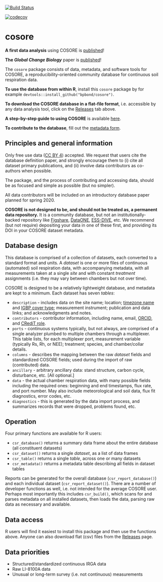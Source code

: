 [![Build Status](https://travis-ci.org/bpbond/cosore.svg?branch=master)](https://travis-ci.org/bpbond/cosore) 

[![codecov](https://codecov.io/gh/bpbond/cosore/branch/master/graph/badge.svg)](https://codecov.io/gh/bpbond/cosore)


# cosore

**A first data analysis** using COSORE is [published](https://www.nature.com/articles/s41598-021-85764-8.epdf)!

**The _Global Change Biology_** paper is [published](https://onlinelibrary.wiley.com/doi/full/10.1111/gcb.15353)!

The `cosore` package consists of data, metadata, and software tools for COSORE, a reproducibility-oriented 
community database for continuous soil respiration data.

**To use the database from within R**, install this `cosore` package by for example `devtools::install_github("bpbond/cosore")`.

**To download the COSORE database in a flat-file format**, i.e. accessible by any
data analysis tool, click on the
[Releases](https://github.com/bpbond/cosore/releases) tab above.

**A step-by-step guide to using COSORE** is available [here](https://rpubs.com/bpbond/502069).

**To contribute to the database**, fill out the [metadata form](https://forms.gle/xRSY7WwmWKTL6iCv5).

## Principles and general information

Only free use data ([CC BY 4](https://creativecommons.org/licenses/by/4.0/)) accepted.
We request that users cite the 
database definition paper, and strongly encourage them to (i) cite all dataset primary
publications, and (ii) involve data contributors as co-authors when possible.

The package, and the process of contributing and accessing data, should be as focused and 
simple as possible (but no simpler).

All data contributors will be included on an introductory database paper planned for spring 2020.

**COSORE is not designed to be, and should not be treated as, a permanent
data repository.** It is a community database, but not an institutionally-backed repository 
like [Figshare](https://figshare.com), [DataONE](https://www.dataone.org),
[ESS-DIVE](https://ess-dive.lbl.gov), etc. We recommend (but not require)
depositing your data in one of these first,
and providing its DOI in your COSORE dataset metadata.

## Database design

This database is comprised of a collection of datasets, each converted to a standard format and units.
A _dataset_ is one or more files of continuous (automated) soil respiration data,
with accompanying metadata, with all measurements taken at a single _site_ and with
constant _treatment_ assignments (i.e. they may vary between chambers but not over time).

COSORE is designed to be a relatively lightweight database, and metadata are kept to a minimum. 
Each dataset has seven _tables_:

* `description` - includes data on the
site name; location; [timezone name](https://en.wikipedia.org/wiki/List_of_tz_database_time_zones)
and [IGBP cover type](http://www.eomf.ou.edu/static/IGBP.pdf); measurement instrument;
publication and data links; and acknowledgments and notes.
* `contributors` - contributor information, including name, email, [ORCID](https://orcid.org), and
[CRediT role](https://www.casrai.org/credit.html).
* `ports` - continuous systems typically, but not always, are comprised of a single 
analyzer plumbed to multiple chambers through a multiplexer. This table lists,
for each multiplexer port, measurement variable (typically Rs, Rh, or NEE); 
treatment; species, and chamber/collar details.
* `columns` - describes the mapping between the raw _dataset_ fields and 
standardized COSORE fields; used during the import of raw (contributed) data.
* `ancillary` - arbitrary ancillary data: stand structure, carbon cycle, disturbance, etc. [All optional.]
* `data` - the actual chamber respiration data, with many possible fields including the required ones: 
beginning and end timestamps, flux rate, and port number. May also include meteorological
and soil data, flux fit diagnostics, error codes, etc.
* `diagnostics` - this is generated by the data import process, and summarizes
records that were dropped, problems found, etc.

## Operation

Four primary functions are available for R users:
* `csr_database()` returns a summary data frame about the entire database (all constituent datasets)
* `csr_dataset()` returns a single _dataset_, as a list of data frames
* `csr_table()` returns a single _table_, across one or many datasets
* `csr_metadata()` returns a metadata table describing all fields in dataset tables 

Reports can be generated for the overall database (`csr_report_database()`) 
and each individual dataset (`csr_report_dataset()`). 
There are a number of developer functions as well, i.e. not intended for the average
COSORE user. Perhaps most importantly this includes `csr_build()`, which scans for
and parses metadata on all installed datasets, then loads the data,
parsing raw data as necessary and available.

## Data access

R users will find it easiest to install this package and then use the functions above. Anyone can also download flat (csv) files from the [Releases](https://github.com/bpbond/cosore/releases) page.

## Data priorities

* Structured/standardized continuous IRGA data
* Raw LI-8100A data
* Unusual or long-term survey (i.e. not continuous) measurements

